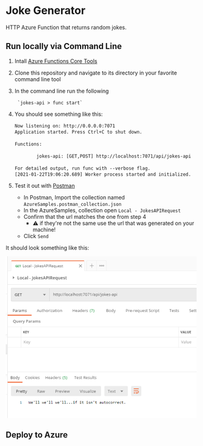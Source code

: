 # Joke Generator

HTTP Azure Function that returns random jokes.

## Run locally via Command Line

1. Intall  [Azure Functions Core Tools](https://docs.microsoft.com/en-us/azure/azure-functions/functions-run-local?tabs=windows%2Ccsharp%2Cbash#install-the-azure-functions-core-tools)

2. Clone this repository and navigate to its directory in your favorite command line tool

3. In the command line run the following

        `jokes-api > func start`

4. You should see something like this:

    ```
    Now listening on: http://0.0.0.0:7071
    Application started. Press Ctrl+C to shut down.

    Functions:

            jokes-api: [GET,POST] http://localhost:7071/api/jokes-api

    For detailed output, run func with --verbose flag.
    [2021-01-22T19:06:20.689] Worker process started and initialized.
    ```

5. Test it out with [Postman](https://www.postman.com/downloads/)
    - In Postman, Import the collection named `AzureSamples.postman_collection.json`
    - In the AzureSamples, collection open `Local - JokesAPIRequest`
    - Confirm that the url matches the one from step 4
        - ⚠ if they're not the same use the url that was generated on your machine!
    - Click `Send`


It should look something like this:

![](postman-request.png)

## Deploy to Azure
